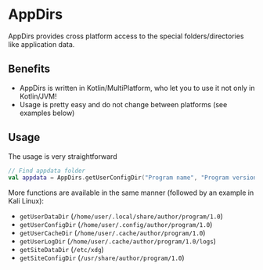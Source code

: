# AppDirs
AppDirs provides cross platform access to the special folders/directories like application data.

## Benefits
* AppDirs is written in Kotlin/MultiPlatform, who let you to use it not only in Kotlin/JVM!
* Usage is pretty easy and do not change between platforms (see examples below)

## Usage
The usage is very straightforward
```kotlin
// Find appdata folder
val appdata = AppDirs.getUserConfigDir("Program name", "Program version", "Program author (you!)")
```

More functions are available in the same manner (followed by an example in Kali Linux):
* `getUserDataDir` (`/home/user/.local/share/author/program/1.0`)
* `getUserConfigDir` (`/home/user/.config/author/program/1.0`)
* `getUserCacheDir` (`/home/user/.cache/author/program/1.0`)
* `getUserLogDir` (`/home/user/.cache/author/program/1.0/logs`)
* `getSiteDataDir` (`/etc/xdg`)
* `getSiteConfigDir` (`/usr/share/author/program/1.0`)